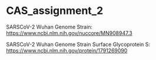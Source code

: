 # CAS_assignment_2


SARSCoV-2 Wuhan Genome Strain: 
https://www.ncbi.nlm.nih.gov/nuccore/MN908947.3


SARSCoV-2 Wuhan Genome Strain Surface Glycoprotein S:
https://www.ncbi.nlm.nih.gov/protein/1791269090
